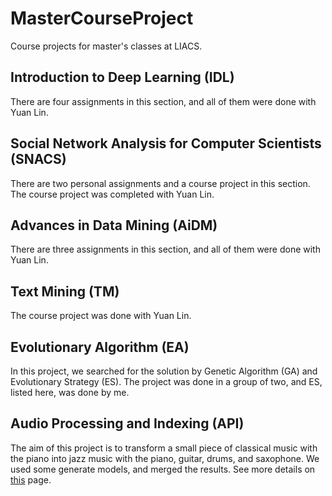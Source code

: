 # MasterCourseProject
Course projects for master's classes at LIACS.

## Introduction to Deep Learning (IDL)
There are four assignments in this section, and all of them were done with Yuan Lin. 
## Social Network Analysis for Computer Scientists (SNACS)
There are two personal assignments and a course project in this section. The course project was completed with Yuan Lin.
## Advances in Data Mining (AiDM)
There are three assignments in this section, and all of them were done with Yuan Lin.
## Text Mining (TM)
The course project was done with Yuan Lin.
## Evolutionary Algorithm (EA)
In this project, we searched for the solution by Genetic Algorithm (GA) and Evolutionary Strategy (ES). The project was done in a group of two, and ES, listed here, was done by me.
## Audio Processing and Indexing (API)
The aim of this project is to transform a small piece of classical music with the piano into jazz music with the piano, guitar, drums, and saxophone. We used some generate models, and merged the results. See more details on [this](https://github.com/hwqddddd/API_final_project.git) page.
